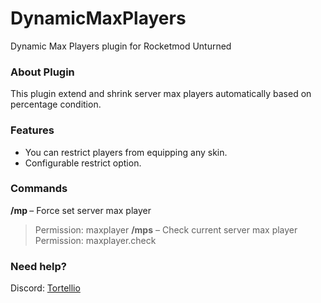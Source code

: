 # DynamicMaxPlayers
Dynamic Max Players plugin for Rocketmod Unturned

### About Plugin
This plugin extend and shrink server max players automatically based on percentage condition.

### Features
- You can restrict players from equipping any skin.
- Configurable restrict option.

### Commands
**/mp <amount>** – Force set server max player
> Permission: maxplayer
**/mps** – Check current server max player
> Permission: maxplayer.check

### Need help?
Discord: [Tortellio](https://discord.gg/pzQwsew)
